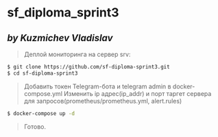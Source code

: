 # sf_diploma_sprint3
## _by Kuzmichev Vladislav_

> Деплой мониторинга на сервер srv:

```sh
$ git clone https://github.com/sf-diploma-sprint3.git
$ cd sf-diploma-sprint3 
```

> Добавить токен Telegram-бота и telegram admin в docker-compose.yml
> Изменить ip адрес(ip_addr) и порт таргет сервера для запросов(prometheus/prometheus.yml, alert.rules)

```sh
$ docker-compose up -d
```

> Готово.

